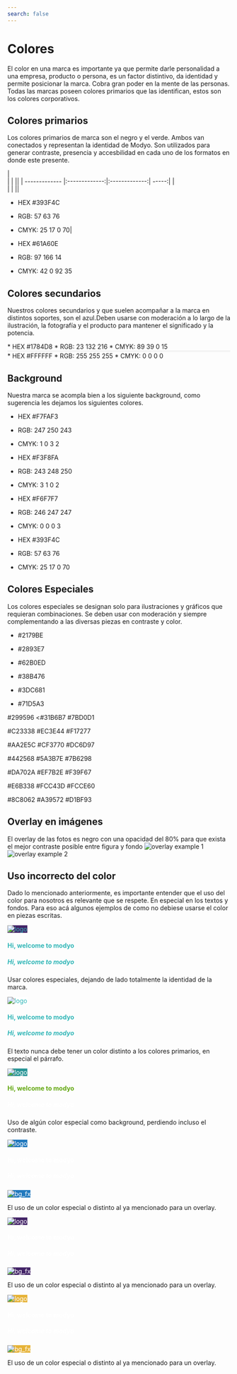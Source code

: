 ```yaml
---
search: false
---
```


# Colores

El color en una marca es importante ya que permite darle personalidad a una empresa, producto o persona, es un factor distintivo, da identidad y permite posicionar la marca. Cobra gran poder en la mente de las personas.<br>Todas las marcas poseen colores primarios que las identifican, estos son los colores corporativos.

## Colores primarios
Los colores primarios de marca son el negro y el verde. Ambos van conectados y representan la identidad de Modyo. Son utilizados para generar contraste, presencia y accesbilidad en cada uno de los formatos en donde este presente.

<div class="cool-table">
|   <div class="circle" style="background-color:#393F4C;"></div>      |            | ||
| ------------- |:-------------:|:-------------:| -----:|
|    <div class="circle" style="background-color:#61A60E;"></div>   |  | ||
</div>


* HEX #393F4C
* RGB: 57 63 76
* CMYK: 25 17 0 70|

* HEX #61A60E
* RGB: 97 166 14
* CMYK: 42 0 92 35


									


## Colores secundarios
Nuestros colores secundarios y que suelen acompañar a la marca en distintos soportes, son el azul.Deben usarse con moderación a lo largo de la ilustración, la fotografía y el producto para mantener el significado y la potencia.

<div class="circle" style="background-color:#1784D8;"></div>
* HEX #1784D8
* RGB: 23 132 216
* CMYK: 89 39 0 15

<div class="circle" style="background-color:#FFFFFF; border: 2px solid #f4f4f4;"></div>
* HEX #FFFFFF
* RGB: 255 255 255
* CMYK: 0 0 0 0




## Background
Nuestra marca se acompla bien a los siguiente background, como sugerencia les dejamos los siguientes colores.

* HEX #F7FAF3
* RGB: 247 250 243
* CMYK: 1 0 3 2

* HEX #F3F8FA
* RGB: 243 248 250
* CMYK: 3 1 0 2



* HEX #F6F7F7
* RGB: 246 247 247
* CMYK: 0 0 0 3


* HEX #393F4C
* RGB: 57 63 76
* CMYK: 25 17 0 70

											
## Colores Especiales
Los colores especiales se designan solo para ilustraciones y gráficos que requieran combinaciones.  Se deben usar con moderación y siempre complementando a las diversas piezas en contraste y color.

* #2179BE
* #2893E7
* #62B0ED


* #38B476
* #3DC681
* #71D5A3

#299596
<#31B6B7
#7BD0D1

#C23338
#EC3E44
#F17277									

#AA2E5C
#CF3770
#DC6D97


#442568
#5A3B7E
#7B6298

											
#DA702A
#EF7B2E
#F39F67

										
#E6B338
#FCC43D
#FCCE60

									
#8C8062
#A39572
#D1BF93

										







## Overlay en imágenes
El overlay de las fotos es negro con una opacidad del 80% para que exista el mejor contraste posible entre figura y fondo
<img src="https://cloud.modyocdn.com/uploads/1cc56f8f-b03d-4600-b7e0-908e5159b851/original/overlay1.png" alt="overlay example 1">
<img src="https://cloud.modyocdn.com/uploads/e176b2ad-23d8-485b-a500-0c6a7c42fe6b/original/overlay2.png" alt="overlay example 2">



## Uso incorrecto del color
Dado lo mencionado anteriormente, es importante entender que el uso del color para nosotros es relevante que se respete. En especial en los textos y fondos. Para eso acá algunos ejemplos de como no debiese usarse el color en piezas escritas.




<span class="usage text-left p-all-12" style="background-color:#442568; color:#31B6B7">
<img src="https://cloud.modyocdn.com/uploads/f0fcc796-f59d-4d9e-ae82-6ecd46b5c813/original/white.svg" class="mt-2 w150" alt="logo">
<h4>Hi, welcome to modyo</h4>
<h5>Hi, welcome to modyo</h5>
</span>
											
Usar colores especiales, dejando de lado totalmente la identidad de la marca.



<span class="usage text-left p-all-12" style="background-color:#FFFFFF; color:#31B6B7">
<img src="https://cloud.modyocdn.com/uploads/a5566fc4-b14b-4dbc-b8d0-e278ea0cf085/original/black.svg" class="mt-2 w150" alt="logo">
<h4>Hi, welcome to modyo</h4>
<h5>Hi, welcome to modyo</h5>
</span>
	
El texto nunca debe tener un color distinto a los colores primarios, en especial el párrafo.
										


<span class="usage text-left p-all-12" style="background-color:#299596; color:#FFFFFF">
<img src="https://cloud.modyocdn.com/uploads/444daab8-e2d1-459a-a288-323197ef025b/original/normal.svg" class="mt-2 w150" alt="logo">
<h4 style="color:#61A60E">Hi, welcome to modyo</h4>
<h5>Hi, welcome to modyo</h5>
</span>
	
Uso de algún color especial como background, perdiendo incluso el contraste.
										


<span class="usage text-left p-all-12" style="background-color:#2179BE; color:#ffffff">
<img src="https://cloud.modyocdn.com/uploads/b2582764-7f19-48dc-89d8-31dfb182c2b5/original/logo.svg" class="mt-2 w150" alt="logo">
<h4>Hi, welcome to modyo</h4>
<h5>Hi, welcome to modyo</h5>
<img src="https://cloud.modyocdn.com/uploads/9745383f-f15e-47e2-a1e4-0dc31b7c1e2f/original/img_bg_example.png" class="background_fx" alt="bg_fx">
</span>

El uso de un color especial o distinto al ya mencionado para un overlay.



<span class="usage text-left p-all-12" style="background-color:#442568; color:#ffffff">
<img src="https://cloud.modyocdn.com/uploads/b2582764-7f19-48dc-89d8-31dfb182c2b5/original/logo.svg" class="mt-2 w150" alt="logo">
<h4>Hi, welcome to modyo</h4>
<h5>Hi, welcome to modyo</h5>
<img src="https://cloud.modyocdn.com/uploads/9745383f-f15e-47e2-a1e4-0dc31b7c1e2f/original/img_bg_example.png" class="background_fx" alt="bg_fx">
</span>

El uso de un color especial o distinto al ya mencionado para un overlay.



<span class="usage text-left p-all-12" style="background-color:#E6B338; color:#ffffff">
<img src="https://cloud.modyocdn.com/uploads/b2582764-7f19-48dc-89d8-31dfb182c2b5/original/logo.svg" class="mt-2 w150" alt="logo">
<h4>Hi, welcome to modyo</h4>
<h5>Hi, welcome to modyo</h5>
<img src="https://cloud.modyocdn.com/uploads/9745383f-f15e-47e2-a1e4-0dc31b7c1e2f/original/img_bg_example.png" class="background_fx" alt="bg_fx">
</span>
	
El uso de un color especial o distinto al ya mencionado para un overlay.